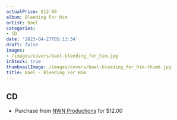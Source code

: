 ```yaml
---
actualPrice: $12.00
album: Bleeding For Him
artist: Bael
categories:
- CD
date: '2023-04-27T05:13:34'
draft: false
images:
- /images/covers/bael-bleeding_for_him.jpg
inStock: true
thumbnailImage: /images/covers/bael-bleeding_for_him-thumb.jpg
title: Bael - Bleeding For Him
---
```


## CD
* Purchase from [NWN Productions](http://shop.nwnprod.com/index.php?route=product/product&path=93&product_id=32883&sort=pd.name&order=ASC) for $12.00
